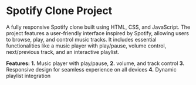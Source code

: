# Spotify Clone Project
A fully responsive Spotify clone built using HTML, CSS, and JavaScript. The project features a user-friendly interface inspired by Spotify, allowing users to browse, play, and control music tracks. It includes essential functionalities like a music player with play/pause, volume control, next/previous track, and an interactive playlist.


**Features:**
**1.** Music player with play/pause, 
**2.** volume, and track control
**3.** Responsive design for seamless experience on all devices
**4.** Dynamic playlist integration

